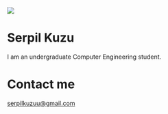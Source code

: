 <img src='https://media.licdn.com/media/AAEAAQAAAAAAAACwAAAAJDYyYjg3MDFjLTc0MGEtNDQ3Ni05Y2ZmLTFjMGNkOGQ0MjE4MQ.jpg' />

# Serpil Kuzu #

I am an undergraduate Computer Engineering student.


# Contact me #
serpilkuzuu@gmail.com